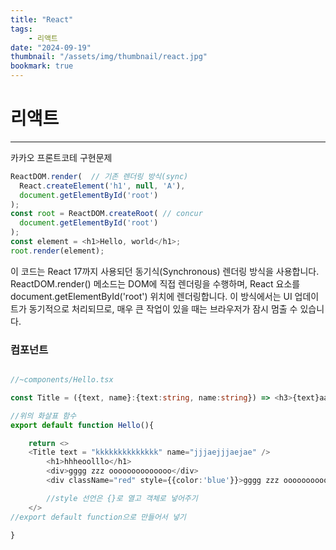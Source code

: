 ```yaml
---
title: "React"
tags:
    - 리액트
date: "2024-09-19"
thumbnail: "/assets/img/thumbnail/react.jpg"
bookmark: true
---
```


#  리액트
---

카카오 프론트코테 구현문제
```js
ReactDOM.render(  // 기존 렌더링 방식(sync)
  React.createElement('h1', null, 'A'),
  document.getElementById('root')
);
const root = ReactDOM.createRoot( // concur
  document.getElementById('root')
);
const element = <h1>Hello, world</h1>;
root.render(element);
```
이 코드는 React 17까지 사용되던 동기식(Synchronous) 렌더링 방식을 사용합니다.
ReactDOM.render() 메소드는 DOM에 직접 렌더링을 수행하며, React 요소를 document.getElementById('root') 위치에 렌더링합니다.
이 방식에서는 UI 업데이트가 동기적으로 처리되므로, 매우 큰 작업이 있을 때는 브라우저가 잠시 멈출 수 있습니다.


### 컴포넌트

```ts

//~components/Hello.tsx

const Title = ({text, name}:{text:string, name:string}) => <h3>{text}aaaaaaaaaaaaaaaaaa{name}aaaaaaaaaaaaaaaaaaa</h3>

//위의 화살표 함수
export default function Hello(){

    return <>
    <Title text = "kkkkkkkkkkkkkk" name="jjjaejjjaejae" />
        <h1>hhheoolllo</h1>
        <div>gggg zzz oooooooooooooo</div>
        <div className="red" style={{color:'blue'}}>gggg zzz oooooooooooooo</div>

        //style 선언은 {}로 열고 객체로 넣어주기
    </>
//export default function으로 만들어서 넣기

}

```